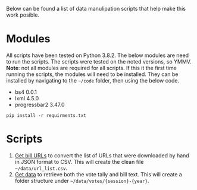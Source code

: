 Below can be found a list of data manulipation scripts that help make this work posible.

# Modules

All scripts have been tested on Python 3.8.2.
The below modules are need to run the scripts.
The scripts were tested on the noted versions, so YMMV.
**Note**: not all modules are required for all scripts.
If this it the first time running the scripts, the modules will need to be installed.
They can be installed by navigating to the `~/code` folder, then using the below code.

* bs4 0.0.1
* lxml 4.5.0
* progressbar2 3.47.0

```{shell}
pip install -r requirments.txt
```

# Scripts

1. [Get bill URLs](./get_bill_urls.py) to convert the list of URLs that were downloaded by hand in JSON format to CSV.
   This will create the clean file `~/data/url_list.csv`.
2. [Get data](./get_data.py) to retrieve both the vote tally and bill text.
   This will create a folder structure under `~/data/votes/{session}-{year}`.
